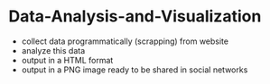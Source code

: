 # Data-Analysis-and-Visualization

- collect data programmatically (scrapping) from website
- analyze this data 
- output in a HTML format
- output in a PNG image ready to be shared in social networks
